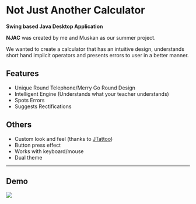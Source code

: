 # Not Just Another Calculator

**Swing based Java Desktop Application**

**NJAC** was created by me and Muskan as our summer project.

We wanted to create a calculator that has an intuitive design, understands short hand implicit operators and presents errors to user in a better manner.

## Features
 - Unique Round Telephone/Merry Go Round Design
 - Intelligent Engine (Understands what your teacher understands)
 - Spots Errors
 - Suggests Rectifications


## Others 
 - Custom look and feel (thanks to [JTattoo](http://www.jtattoo.net/))
 - Button press effect
 - Works with keyboard/mouse
 - Dual theme
----------
## Demo
<img src="https://i.imgur.com/IOlzfLF.gif"/>
